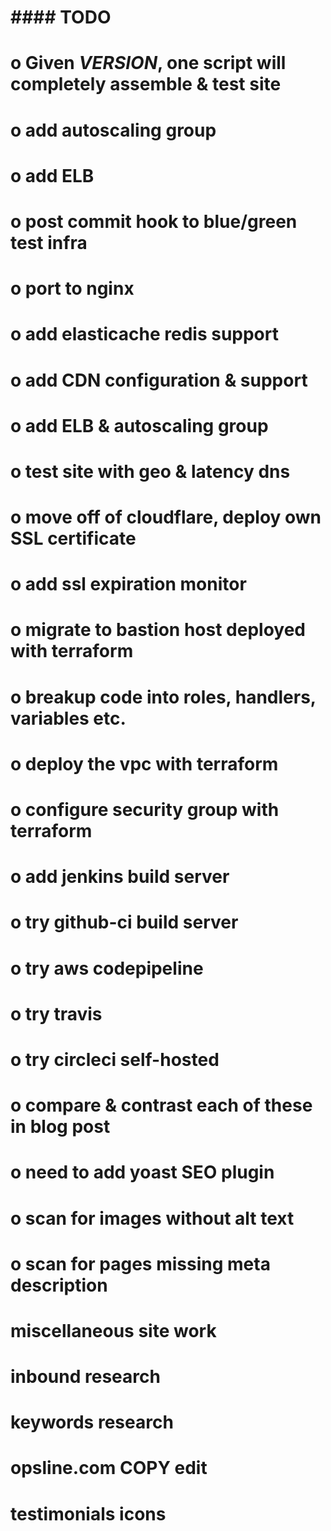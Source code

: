 #
# #### TODO ####
#
# o  Given *VERSION*, one script will completely assemble & test site
# o add autoscaling group
# o add ELB
# o post commit hook to blue/green test infra
# o port to nginx
# o add elasticache redis support
# o add CDN configuration & support
# o add ELB & autoscaling group
# o test site with geo & latency dns
# o move off of cloudflare, deploy own SSL certificate
# o add ssl expiration monitor
# o migrate to bastion host deployed with terraform
# o breakup code into roles, handlers, variables etc.
# o deploy the vpc with terraform
# o configure security group with terraform

# o add jenkins build server
# o try github-ci build server
# o try aws codepipeline
# o try travis
# o try circleci self-hosted
# o compare & contrast each of these in blog post

# o need to add yoast SEO plugin
# o scan for images without alt text
# o scan for pages missing meta description


# miscellaneous site work
# inbound research
# keywords research
# opsline.com COPY edit
# testimonials icons

